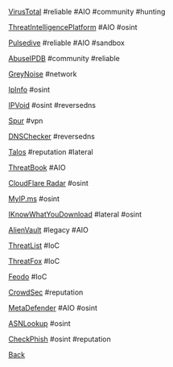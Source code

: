 [VirusTotal](https://www.virustotal.com/gui/home/search) 
#reliable #AIO #community #hunting


[ThreatIntelligencePlatform](https://threatintelligenceplatform.com/)
#AIO #osint


[Pulsedive](https://pulsedive.com/)
#reliable #AIO #sandbox



[AbuseIPDB](https://www.abuseipdb.com)
#community #reliable


[GreyNoise](https://viz.greynoise.io) 
#network


[IpInfo](https://ipinfo.io) 
#osint


[IPVoid](http://www.ipvoid.com) 
#osint #reversedns


[Spur](https://spur.us/context) 
#vpn


[DNSChecker](https://dnschecker.org/reverse-dns.php) 
#reversedns


[Talos](https://talosintelligence.com) 
#reputation #lateral


[ThreatBook](https://threatbook.io) 
#AIO


[CloudFlare Radar](https://radar.cloudflare.com) 
#osint


[MyIP.ms](https://myip.ms) 
#osint


[IKnowWhatYouDownload](https://iknowwhatyoudownload.com) 
#lateral #osint


[AlienVault](https://otx.alienvault.com) 
#legacy #AIO


[ThreatList](https://matthewroberts.io/api/threatlist/latest)
#IoC

[ThreatFox](https://threatfox.abuse.ch)
#IoC

[Feodo](https://feodotracker.abuse.ch/downloads/ipblocklist_recommended.txt)
#IoC


[CrowdSec](https://app.crowdsec.net/cti)
#reputation


[MetaDefender](https://metadefender.com/#!/scan-file)
#AIO #osint

[ASNLookup](https://asnlookup.com)
#osint


[CheckPhish](https://checkphish.ai)
#osint #reputation






[Back](https://dolphinato.github.io/dolphinage/)

